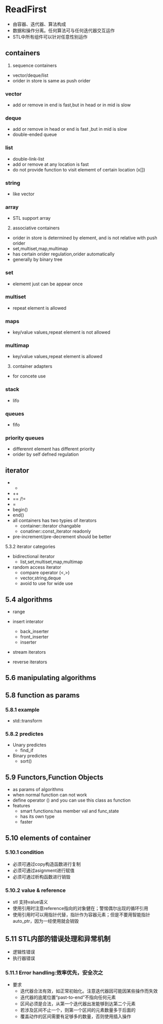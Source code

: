 # ReadFirst

- 由容器、迭代器、算法构成
- 数据和操作分离。任何算法可与任何迭代器交互运作
- STL中所有组件可以针对任意性别运作

## containers
1. sequence containers
  - vector/deque/list
  - orider in store is same as push orider

### vector
  - add or remove in end is fast,but in head or in mid is slow

### deque
  - add or remove in head or end is fast ,but in mid is slow
  - double-ended queue

### list
  - double-link-list
  - add or remove at any location is fast
  - do not provide function to visit elememt of certain location (x[])

### string
  - like vector

### array
  - STL support array






2. associative containers
  - orider in store is determined by element, and is not relative with push orider
  - set,multiset,map,multimap
  - has certain orider regulation,orider automatically
  - generally by binary tree

### set
  - elememt just can be appear once
### multiset
  - repeat element is allowed
### maps
  - key/value values,repeat element is not allowed

### multimap
  - key/value values,repeat element is allowed


3. container adapters
  - for concete use
### stack
  - lifo
### queues
  - fifo
### priority queues
  - differennt element has different priority
  - orider by self defned regulation

## iterator
  - *
  - ++
  - == /!=
  - =
  - begin()
  - end()
  - all containers has two typies of iterators
    - container::iterator        changable
    - conatiner::const_iterator  readonly
  - pre-increment/pre-decrement should be better

  5.3.2 iterator categories
  - bidirectional iterator
    - list,set,multiset,map,multimap
  - random access iterator
    - compare operator (<,>)
    - vector,string,deque
    - avoid to use for wide use

## 5.4 algorithms
  - range
  - insert interator
    - back_inserter
    - front_inserter
    - inserter
  - stream iterators

  - reverse iterators

## 5.6 manipulating algorithms

## 5.8 function as params
### 5.8.1 example
- std::transform
### 5.8.2 predictes
- Unary predictes
  - find_if
- Binary predictes
  - sort()

## 5.9 Functors,Function Objects
- as params of algorithms
- when normal function can not work
- define operator () and you can use this class as function
- features
  - smart functions:has member val and func,state
  - has its own type
  - faster

## 5.10 elements of container
### 5.10.1 condition
- 必须可通过copy构造函数进行复制
- 必须可通过asignment进行赋值
- 必须可通过析构函数进行销毁

### 5.10.2 value & reference 
- stl 支持value语义
- 使用引用时注意reference指向的对象健在；警惕偶尔出现的循环引用
- 使用引用时可以用指针代替，指针作为容器元素；但是不要用智能指针auto_ptr，因为一经使用就会销毁

## 5.11 STL内部的错误处理和异常机制
- 逻辑性错误
- 执行器错误
### 5.11.1 Error handling:效率优先，安全次之
- 要求
  - 迭代器合法有效，如正常初始化。注意迭代器因可能因某些操作而失效
  - 迭代器的逾尾位置“past-to-end”不指向任何元素
  - 区间必须是合法，从第一个迭代器出发能够到达第二个元素
  - 若涉及区间不止一个，则第一个区间的元素数量多于后面的
  - 覆盖动作的区间需要有足够多的数量，否则使用插入操作